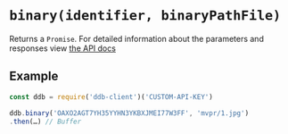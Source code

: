 # `binary(identifier, binaryPathFile)`

Returns a `Promise`. For detailed information about the parameters and responses view [the API docs](https://api.deutsche-digitale-bibliothek.de/doku/display/ADD/binary)

## Example

```js
const ddb = require('ddb-client')('CUSTOM-API-KEY')

ddb.binary('OAXO2AGT7YH35YYHN3YKBXJMEI77W3FF', 'mvpr/1.jpg')
.then(…) // Buffer
```
